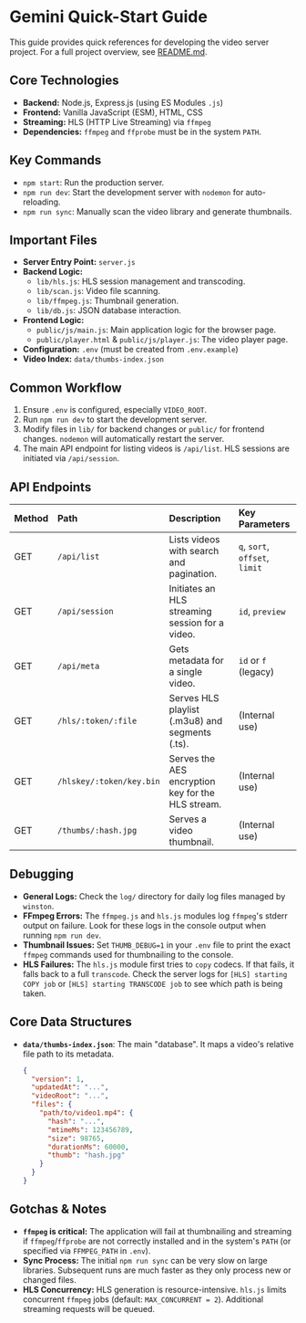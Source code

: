 # Gemini Quick-Start Guide

This guide provides quick references for developing the video server project. For a full project overview, see [README.md](./README.md).

## Core Technologies

- **Backend:** Node.js, Express.js (using ES Modules `.js`)
- **Frontend:** Vanilla JavaScript (ESM), HTML, CSS
- **Streaming:** HLS (HTTP Live Streaming) via `ffmpeg`
- **Dependencies:** `ffmpeg` and `ffprobe` must be in the system `PATH`.

## Key Commands

- `npm start`: Run the production server.
- `npm run dev`: Start the development server with `nodemon` for auto-reloading.
- `npm run sync`: Manually scan the video library and generate thumbnails.

## Important Files

- **Server Entry Point:** `server.js`
- **Backend Logic:**
  - `lib/hls.js`: HLS session management and transcoding.
  - `lib/scan.js`: Video file scanning.
  - `lib/ffmpeg.js`: Thumbnail generation.
  - `lib/db.js`: JSON database interaction.
- **Frontend Logic:**
  - `public/js/main.js`: Main application logic for the browser page.
  - `public/player.html` & `public/js/player.js`: The video player page.
- **Configuration:** `.env` (must be created from `.env.example`)
- **Video Index:** `data/thumbs-index.json`

## Common Workflow

1.  Ensure `.env` is configured, especially `VIDEO_ROOT`.
2.  Run `npm run dev` to start the development server.
3.  Modify files in `lib/` for backend changes or `public/` for frontend changes. `nodemon` will automatically restart the server.
4.  The main API endpoint for listing videos is `/api/list`. HLS sessions are initiated via `/api/session`.

## API Endpoints

| Method | Path                     | Description                                       | Key Parameters                 |
| :----- | :----------------------- | :------------------------------------------------ | :----------------------------- |
| GET    | `/api/list`              | Lists videos with search and pagination.          | `q`, `sort`, `offset`, `limit` |
| GET    | `/api/session`           | Initiates an HLS streaming session for a video.   | `id`, `preview`                |
| GET    | `/api/meta`              | Gets metadata for a single video.                 | `id` or `f` (legacy)           |
| GET    | `/hls/:token/:file`      | Serves HLS playlist (.m3u8) and segments (.ts).   | (Internal use)                 |
| GET    | `/hlskey/:token/key.bin` | Serves the AES encryption key for the HLS stream. | (Internal use)                 |
| GET    | `/thumbs/:hash.jpg`      | Serves a video thumbnail.                         | (Internal use)                 |

## Debugging

- **General Logs:** Check the `log/` directory for daily log files managed by `winston`.
- **FFmpeg Errors:** The `ffmpeg.js` and `hls.js` modules log `ffmpeg`'s stderr output on failure. Look for these logs in the console output when running `npm run dev`.
- **Thumbnail Issues:** Set `THUMB_DEBUG=1` in your `.env` file to print the exact `ffmpeg` commands used for thumbnailing to the console.
- **HLS Failures:** The `hls.js` module first tries to `copy` codecs. If that fails, it falls back to a full `transcode`. Check the server logs for `[HLS] starting COPY job` or `[HLS] starting TRANSCODE job` to see which path is being taken.

## Core Data Structures

- **`data/thumbs-index.json`**: The main "database". It maps a video's relative file path to its metadata.

  ```json
  {
    "version": 1,
    "updatedAt": "...",
    "videoRoot": "...",
    "files": {
      "path/to/video1.mp4": {
        "hash": "...",
        "mtimeMs": 123456789,
        "size": 98765,
        "durationMs": 60000,
        "thumb": "hash.jpg"
      }
    }
  }
  ```

## Gotchas & Notes

- **`ffmpeg` is critical:** The application will fail at thumbnailing and streaming if `ffmpeg`/`ffprobe` are not correctly installed and in the system's `PATH` (or specified via `FFMPEG_PATH` in `.env`).
- **Sync Process:** The initial `npm run sync` can be very slow on large libraries. Subsequent runs are much faster as they only process new or changed files.
- **HLS Concurrency:** HLS generation is resource-intensive. `hls.js` limits concurrent `ffmpeg` jobs (default: `MAX_CONCURRENT = 2`). Additional streaming requests will be queued.

